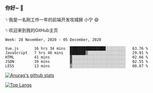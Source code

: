 ### 你好~  👋

✨我是一名刚工作一年的前端开发攻城狮 小宁 😄

✨欢迎来到我的GitHub主页
<!--
**7148505/7148505** is a ✨ _special_ ✨ repository because its `README.md` (this file) appears on your GitHub profile.

Here are some ideas to get you started:

- 🔭 I’m currently working on ...
- 🌱 I’m currently learning ...
- 👯 I’m looking to collaborate on ...
- 🤔 I’m looking for help with ...
- 💬 Ask me about ...
- 📫 How to reach me: ...
- 😄 Pronouns: ...
- ⚡ Fun fact: ...
-->

<!--START_SECTION:waka-->
```text
Week: 28 November, 2020 - 05 December, 2020

Vue.js       16 hrs 34 mins  ████████████████░░░░░░░░░   63.76 % 
JavaScript   7 hrs 46 mins   ███████▒░░░░░░░░░░░░░░░░░   29.91 % 
HTML         41 mins         ▓░░░░░░░░░░░░░░░░░░░░░░░░   02.66 % 
JSON         39 mins         ▓░░░░░░░░░░░░░░░░░░░░░░░░   02.55 % 
LESS         13 mins         ▒░░░░░░░░░░░░░░░░░░░░░░░░   00.87 % 
```
<!--END_SECTION:waka-->

[![Anurag's github stats](https://github-readme-stats.vercel.app/api?username=ZhangNing-debug)](https://github.com/anuraghazra/github-readme-stats)

[![Top Langs](https://github-readme-stats.vercel.app/api/top-langs/?username=ZhangNing-debug&layout=compact)](https://github.com/anuraghazra/github-readme-stats)
